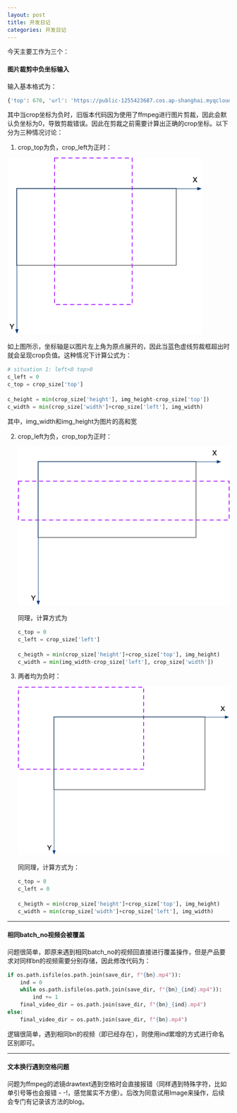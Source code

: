 ```yaml
---
layout: post
title: 开发日记
categories: 开发日记
---
```

今天主要工作为三个：

#### 图片裁剪中负坐标输入

输入基本格式为：

```python
{'top': 670, 'url': 'https://public-1255423687.cos.ap-shanghai.myqcloud.com/image-ele1655191394318','crop': {'top': 143, 'left': 0, 'width': 391, 'height': 579}, 'left': 58, 'text': {}, 'width': 260, 'height': 385,'duration': 5, 'layer_order': 7}
```

其中当crop坐标为负时，旧版本代码因为使用了ffmpeg进行图片剪裁，因此会默认负坐标为0，导致剪裁错误。因此在剪裁之前需要计算出正确的crop坐标。以下分为三种情况讨论：

1. crop_top为负，crop_left为正时：

<img src="/assets/images/md_image/220614/image-20220614180656720.png" alt="image-20220614180656720" style="zoom:50%;" />

   如上图所示，坐标轴是以图片左上角为原点展开的，因此当蓝色虚线剪裁框超出时就会呈现crop负值。这种情况下计算公式为：

   ```python
   # situation 1: left<0 top>0
   c_left = 0
   c_top = crop_size['top']
   
   c_height = min(crop_size['height'], img_height-crop_size['top'])
   c_width = min(crop_size['width']+crop_size['left'], img_width)
   ```

   其中，img_width和img_height为图片的高和宽

2. crop_left为负，crop_top为正时：

   <img src="/assets/images/md_image/220614/image-20220614181118033.png" alt="image-20220614181118033" style="zoom:50%;" />

   同理，计算方式为

   ```python
   c_top = 0
   c_left = crop_size['left']
   
   c_heigth = min(crop_size['height']+crop_size['top'], img_height)
   c_width = min(img_width-crop_size['left'], crop_size['width'])
   ```

3. 两者均为负时：

   <img src="/assets/images/md_image/220614/image-20220614181229437.png" alt="image-20220614181231652" style="zoom:50%;" />

   同同理，计算方式为：

   ```python
   c_top = 0
   c_left = 0
   
   c_heigth = min(crop_size['height']+crop_size['top'], img_height)
   c_width = min(crop_size['width']+crop_size['left'], img_width)
   ```

****

#### 相同batch_no视频会被覆盖

问题很简单，即原来遇到相同batch_no的视频回直接进行覆盖操作，但是产品要求对同样bn的视频需要分别存储，因此修改代码为：

```python
if os.path.isfile(os.path.join(save_dir, f"{bn}.mp4")):
    ind = 0
    while os.path.isfile(os.path.join(save_dir, f"{bn}_{ind}.mp4")):
        ind += 1
    final_video_dir = os.path.join(save_dir, f"{bn}_{ind}.mp4")
else:
    final_video_dir = os.path.join(save_dir, f"{bn}.mp4")
```

逻辑很简单，遇到相同bn的视频（即已经存在），则使用ind累增的方式进行命名区别即可。

****

#### 文本换行遇到空格问题

问题为ffmpeg的滤镜drawtext遇到空格时会直接报错（同样遇到特殊字符，比如单引号等也会报错 - -!，感觉属实不方便）。后改为同意试用Image来操作，后续会专门有记录该方法的blog。

